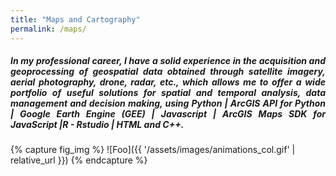 ```yaml
---
title: "Maps and Cartography"
permalink: /maps/
---
```



<h5 align="justify"> In my professional career, I have a solid experience in the acquisition and geoprocessing of geospatial data obtained through satellite imagery, aerial photography, drone, radar, etc., which allows me to offer a wide portfolio of useful solutions for spatial and temporal analysis, data management and decision making, using Python | ArcGIS API for Python | Google Earth Engine (GEE) | Javascript | ArcGIS Maps SDK for JavaScript |R - Rstudio | HTML and C++.
 </h5>


{% capture fig_img %}
![Foo]({{ '/assets/images/animations_col.gif' | relative_url }})
{% endcapture %}

